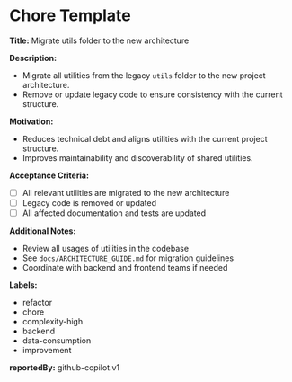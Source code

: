 # Chore Template

**Title:**
Migrate utils folder to the new architecture

**Description:**
- Migrate all utilities from the legacy `utils` folder to the new project architecture.
- Remove or update legacy code to ensure consistency with the current structure.

**Motivation:**
- Reduces technical debt and aligns utilities with the current project structure.
- Improves maintainability and discoverability of shared utilities.

**Acceptance Criteria:**
- [ ] All relevant utilities are migrated to the new architecture
- [ ] Legacy code is removed or updated
- [ ] All affected documentation and tests are updated

**Additional Notes:**
- Review all usages of utilities in the codebase
- See `docs/ARCHITECTURE_GUIDE.md` for migration guidelines
- Coordinate with backend and frontend teams if needed

**Labels:**
- refactor
- chore
- complexity-high
- backend
- data-consumption
- improvement

**reportedBy:** github-copilot.v1
